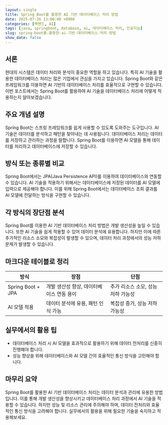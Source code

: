 ```yaml
---
layout: single
title: Spring Boot를 활용한 AI 기반 데이터베이스 처리 방법
date: 2025-07-26 13:00:00 +0900
categories: [백엔드, AI]
tags: [java, springboot, database, ai, 데이터베이스 처리, 인공지능]
slug: spring-boot를-활용한-ai-기반-데이터베이스-처리-방법
show_date: false
---
```


## 서론
현대의 시스템은 데이터 처리와 분석이 중요한 역할을 하고 있습니다. 특히 AI 기술을 활용한 데이터베이스 처리는 많은 기업에서 관심을 가지고 있습니다. Spring Boot와 같은 프레임워크를 이용하면 AI 기반의 데이터베이스 처리를 효율적으로 구현할 수 있습니다. 이번 포스트에서는 Spring Boot를 활용하여 AI 기술을 데이터베이스 처리에 어떻게 적용하는지 알아보겠습니다.

## 주요 개념 설명
Spring Boot는 스프링 프레임워크를 쉽게 사용할 수 있도록 도와주는 도구입니다. AI 기술은 데이터를 분석하고 패턴을 찾아내는 데 사용됩니다. 데이터베이스 처리는 데이터를 저장하고 관리하는 과정을 말합니다. Spring Boot를 이용하면 AI 모델을 통해 데이터를 처리하고 데이터베이스에 저장할 수 있습니다.

## 방식 또는 종류별 비교
Spring Boot에서는 JPA(Java Persistence API)를 이용하여 데이터베이스와 연동할 수 있습니다. AI 기술을 적용하기 위해서는 데이터베이스에 저장된 데이터를 AI 모델에 입력으로 제공해야 합니다. 이를 위해 Spring Boot에서는 데이터베이스 조회 결과를 AI 모델에 전달하는 방식을 구현할 수 있습니다.

## 각 방식의 장단점 분석
Spring Boot를 이용한 AI 기반 데이터베이스 처리 방법은 개발 생산성을 높일 수 있습니다. 또한 AI 기술을 쉽게 적용할 수 있어 데이터 분석에 유용합니다. 하지만 이에 따른 추가적인 리소스 소모와 복잡성이 발생할 수 있으며, 데이터 처리 과정에서의 성능 저하 문제가 발생할 수 있습니다.

## 마크다운 테이블로 정리

| 방식     | 장점                              | 단점                                    |
|---------|---------------------------------|----------------------------------------|
| Spring Boot + JPA | 개발 생산성 향상, 데이터베이스 연동 용이 | 추가 리소스 소모, 성능 저하 가능성   |
| AI 모델 적용     | 데이터 분석에 유용, 패턴 인식 가능         | 복잡성 증가, 성능 저하 가능성         |

## 실무에서의 활용 팁
- 데이터베이스 처리 시 AI 모델을 효과적으로 활용하기 위해 데이터 전처리를 신중히 진행해야 합니다.
- 성능 향상을 위해 데이터베이스와 AI 모델 간의 효율적인 통신 방식을 고민해야 합니다.

## 마무리 요약
Spring Boot를 활용한 AI 기반 데이터베이스 처리는 데이터 분석과 관리에 유용한 방법입니다. 이를 통해 개발 생산성을 향상시키고 데이터베이스 처리 과정에서 AI 기술을 적용할 수 있습니다. 하지만 성능 및 리소스 관리에 주의해야 하며, 데이터 전처리와 효율적인 통신 방식을 고려해야 합니다. 실무에서의 활용을 위해 필요한 기술을 숙지하고 적용해보세요.